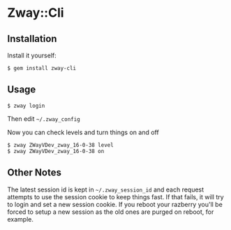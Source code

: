 # Zway::Cli

## Installation

Install it yourself:

    $ gem install zway-cli

## Usage

    $ zway login

Then edit `~/.zway_config`

Now you can check levels and turn things on and off

    $ zway ZWayVDev_zway_16-0-38 level
    $ zway ZWayVDev_zway_16-0-38 on

## Other Notes

The latest session id is kept in `~/.zway_session_id` and each request attempts to use the session cookie to keep things fast. If that fails, it will try to login and set a new session cookie. If you reboot your razberry you'll be forced to setup a new session as the old ones are purged on reboot, for example.